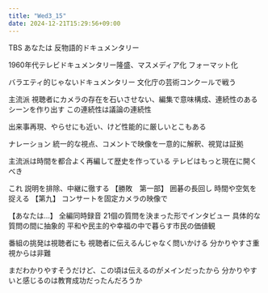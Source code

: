 ```yaml
---
title: "Wed3_15"
date: 2024-12-21T15:29:56+09:00
---
```

TBS あなたは
反物語的ドキュメンタリー

1960年代テレビドキュメンタリー隆盛、マスメディア化
フォーマット化

バラエティ的じゃないドキュメンタリー
文化庁の芸術コンクールで戦う

主流派
視聴者にカメラの存在を石いさせない、編集で意味構成、連続性のあるシーンを作り出す
この連続性は議論の連続性

出来事再現、やらせにも近い、けど性能的に厳しいとこもある

ナレーション
統一的な視点、コメントで映像を一意的に解釈、視覚は証拠

主流派は時間を都合よく再編して歴史を作っている
テレビはもっと現在に開くべき

これ
説明を排除、中継に徹する
【勝敗　第一部】
囲碁の長回し
時間や空気を捉える
【第九】
コンサートを固定カメラの映像で

【あなたは…】
全編同時録音
21個の質問を決まった形でインタビュー
具体的な質問の間に抽象的
平和や民主的や幸福の中で暮らす市民の価値観

番組の挑発は視聴者にも
視聴者に伝えるんじゃなく問いかける
分かりやすさ重視からは非難

まだわかりやすそうだけど、この頃は伝えるのがメインだったから
分かりやすいと感じるのは教育成功だったんだろうか
